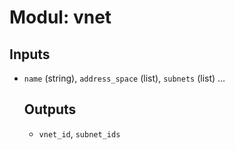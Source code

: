 # Modul: vnet
## Inputs
- `name` (string), `address_space` (list), `subnets` (list<object>) …
## Outputs
- `vnet_id`, `subnet_ids`
